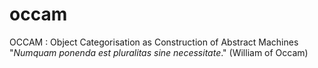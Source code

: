 # occam
OCCAM : Object Categorisation as Construction of Abstract Machines
<br>
"<i>Numquam ponenda est pluralitas sine necessitate</i>." (William of Occam) 
